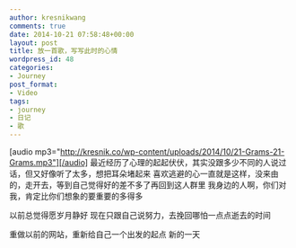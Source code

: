 ```yaml
---
author: kresnikwang
comments: true
date: 2014-10-21 07:58:48+00:00
layout: post
title: 放一首歌，写写此时的心情
wordpress_id: 48
categories:
- Journey
post_format:
- Video
tags:
- journey
- 日记
- 歌
---
```


[audio mp3="http://kresnik.co/wp-content/uploads/2014/10/21-Grams-21-Grams.mp3"][/audio]
最近经历了心理的起起伏伏，其实没跟多少不同的人说过话，但又好像听了太多，想把耳朵堵起来
喜欢逃避的心一直就是这样，没来由的，走开去，等到自己觉得好的差不多了再回到这人群里
我身边的人啊，你们对我，肯定比你们想象的要重要的多得多

以前总觉得愿岁月静好
现在只跟自己说努力，去挽回哪怕一点点逝去的时间

重做以前的网站，重新给自己一个出发的起点
新的一天
